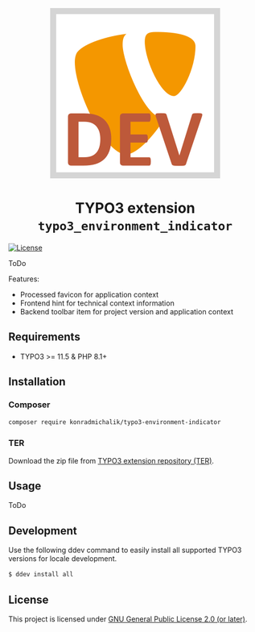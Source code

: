 <div align="center">

![Extension icon](Resources/Public/Icons/Extension.svg)

# TYPO3 extension `typo3_environment_indicator`

</div>

[![License](https://poser.pugx.org/xima/xima-typo3-content-planner/license)](LICENSE.md)

ToDo

Features:
- Processed favicon for application context
- Frontend hint for technical context information
- Backend toolbar item for project version and application context

## Requirements

* TYPO3 >= 11.5 & PHP 8.1+

## Installation

### Composer

```bash
composer require konradmichalik/typo3-environment-indicator
```

### TER

Download the zip file from [TYPO3 extension repository (TER)](https://extensions.typo3.org/extension/typo3_environment_indicator).

## Usage

ToDo

## Development

Use the following ddev command to easily install all supported TYPO3 versions for locale development.

```bash
$ ddev install all
```

## License

This project is licensed
under [GNU General Public License 2.0 (or later)](LICENSE.md).
